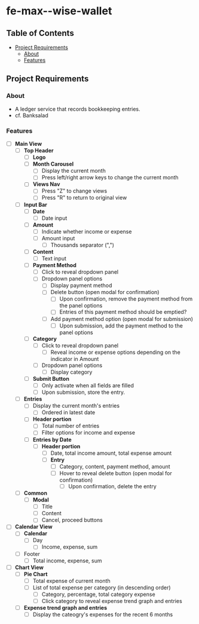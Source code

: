 # fe-max--wise-wallet

## Table of Contents

- [Project Requirements](#project-requirements)
  - [About](#about)
  - [Features](#features)

## Project Requirements

### About

- A ledger service that records bookkeeping entries.
- cf. Banksalad

### Features

- [ ] **Main View**
  - [ ] **Top Header**
    - [ ] **Logo**
    - [ ] **Month Carousel**
      - [ ] Display the current month
      - [ ] Press left/right arrow keys to change the current month
    - [ ] **Views Nav**
      - [ ] Press "Z" to change views
      - [ ] Press "R" to return to original view
  - [ ] **Input Bar**
    - [ ] **Date**
      - [ ] Date input
    - [ ] **Amount**
      - [ ] Indicate whether income or expense
      - [ ] Amount input
        - [ ] Thousands separator (",")
    - [ ] **Content**
      - [ ] Text input
    - [ ] **Payment Method**
      - [ ] Click to reveal dropdown panel
      - [ ] Dropdown panel options
        - [ ] Display payment method
        - [ ] Delete button (open modal for confirmation)
          - [ ] Upon confirmation, remove the payment method from the panel options
          - [ ] Entries of this payment method should be emptied?
        - [ ] Add payment method option (open modal for submission)
          - [ ] Upon submission, add the payment method to the panel options
    - [ ] **Category**
      - [ ] Click to reveal dropdown panel
        - [ ] Reveal income or expense options depending on the indicator in Amount
      - [ ] Dropdown panel options
        - [ ] Display category
    - [ ] **Submit Button**
      - [ ] Only activate when all fields are filled
      - [ ] Upon submission, store the entry.
  - [ ] **Entries**
    - [ ] Display the current month's entries
      - [ ] Ordered in latest date
    - [ ] **Header portion**
      - [ ] Total number of entries
      - [ ] Filter options for income and expense
    - [ ] **Entries by Date**
      - [ ] **Header portion**
        - [ ] Date, total income amount, total expense amount
        - [ ] **Entry**
          - [ ] Category, content, payment method, amount
          - [ ] Hover to reveal delete button (open modal for confirmation)
            - [ ] Upon confirmation, delete the entry
  - [ ] **Common**
    - [ ] **Modal**
      - [ ] Title
      - [ ] Content
      - [ ] Cancel, proceed buttons
- [ ] **Calendar View**
  - [ ] **Calendar**
    - [ ] Day
      - [ ] Income, expense, sum
  - [ ] Footer
    - [ ] Total income, expense, sum
- [ ] **Chart View**
  - [ ] **Pie Chart**
    - [ ] Total expense of current month
    - [ ] List of total expense per category (in descending order)
      - [ ] Category, percentage, total category expense
      - [ ] Click category to reveal expense trend graph and entries
  - [ ] **Expense trend graph and entries**
    - [ ] Display the cateogry's expenses for the recent 6 months

